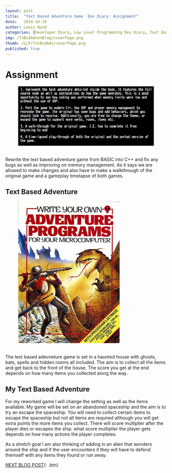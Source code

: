 ```yaml
---
layout: post
title:  "Text Based Adventure Game  Dev Diary: Assignment"
date:   2018-10-19
author: Lewis Bond
categories: [Developer Diary, Low Level Programming Dev Diary, Text Based Adventure Dev Diary]
img: /TxBsdAdvenBlog/coverPage.png
thumb: /LLP/TxtBsdAdv/coverPage.png
published: true
---
```

<!--more-->

# Assignment

<figure>
   <a href="/assets/img/blog/TxBsdAdvenBlog/aims.png"><img src="/assets/img/blog/TxBsdAdvenBlog/aims.png"></a>
	<figcaption></figcaption>
</figure>
<br/>
Rewrite the text based adventure game from BASIC into C++ and fix any bugs as well as improving on memory management. As it says we are allowed to make changes and also have to make a walkthrough of the original game and a gameplay timelapse of both games.

## Text Based Adventure

<figure>
    <a href="/assets/img/blog/TxBsdAdvenBlog/coverPage.png"><img src="/assets/img/blog/TxBsdAdvenBlog/coverPage.png"></a>
    <figcaption></figcaption>
</figure>
<br/>
The text based adevneture game is set in a haunted house with ghosts, bats, spells and hidden rooms all included. The aim is to collect all the items and get back to the front of the house. The score you get at the end depends on how many items you collected along the way.

## My Text Based Adventure

For my reworked game I will change the setting as well as the items available. My game will be set on an abandoned spaceship and the aim is to try an escape the spaceship. You will need to collect certain items to escape the spaceship but not all items are required although you will get extra points the more items you collect. There will score multiplier after the player dies or escapes the ship. what score multiplier the player gets depends on how many actions the player completes. 

As a stretch goal I am also thinking of adding in an alien that wonders around the ship and if the user encounters it they will have to defend themself with any items they found or run away.

[NEXT BLOG POST](https://lbondi7.github.io/post/developer%20diary/low%20level%20programming%20dev%20diary/text%20based%20adventure%20dev%20diary/llp-dd-TBAG-2){: .btn}
